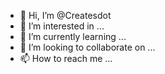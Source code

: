 - 👋 Hi, I’m @Createsdot
- 👀 I’m interested in ...
- 🌱 I’m currently learning ...
- 💞️ I’m looking to collaborate on ...
- 📫 How to reach me ...

<!---
Createsdot/Createsdot is a ✨ special ✨ repository because its `README.md` (this file) appears on your GitHub profile.
You can click the Preview link to take a look at your changes.
--->
